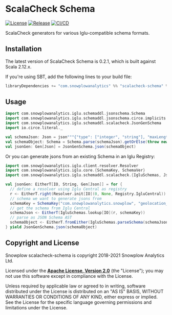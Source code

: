 # ScalaCheck Schema

[![License][license-image]][license]
[![Release][release-image]][releases]
[![CI/CD][cicd-image]][cicd]


ScalaCheck generators for various Iglu-compatible schema formats.

## Installation

The latest version of ScalaCheck Schema is 0.2.1, which is built against Scala 2.12.x.

If you're using SBT, add the following lines to your build file:

```scala
libraryDependencies += "com.snowplowanalytics" %% "scalacheck-schema" % "0.2.1"
```

## Usage

```scala
import com.snowplowanalytics.iglu.schemaddl.jsonschema.Schema
import com.snowplowanalytics.iglu.schemaddl.jsonschema.circe.implicits._
import com.snowplowanalytics.iglu.schemaddl.scalacheck.JsonGenSchema
import io.circe.literal._

val schemaJson: Json = json"""{"type": ["integer", "string"], "maxLength": 10}"""
val schemaObject: Schema = Schema.parse(schemaJson).getOrElse(throw new RuntimeException("Invalid JSON Schema"))
val jsonGen: Gen[Json] = JsonGenSchema.json(schemaObject)
```

Or you can generate jsons from an existing Schema in an Iglu Registry:

```scala
import com.snowplowanalytics.iglu.client.resolver.Resolver
import com.snowplowanalytics.iglu.core.{SchemaKey, SchemaVer}
import com.snowplowanalytics.iglu.schemaddl.scalacheck.{IgluSchemas, JsonGenSchema}

val jsonGen: EitherT[IO, String, Gen[Json]] = for {
  // define a resolver using Iglu Central as registry
  r <- EitherT.right(Resolver.init[IO](0, None, Registry.IgluCentral))
  // schema we want to generate jsons from
  schemaKey = SchemaKey("com.snowplowanalytics.snowplow", "geolocation_context", "jsonschema", SchemaVer(1, 1, 0))
  // get the schema from Iglu Central
  schemaJson <- EitherT(IgluSchemas.lookup[IO](r, schemaKey))
  // parse as JSON Schema AST
  schemaObject <- EitherT.fromEither(IgluSchemas.parseSchema(schemaJson))
} yield JsonGenSchema.json(schemaObject)
```

## Copyright and License

Snowplow scalacheck-schema is copyright 2018-2021 Snowplow Analytics Ltd.

Licensed under the **[Apache License, Version 2.0][license]** (the "License");
you may not use this software except in compliance with the License.

Unless required by applicable law or agreed to in writing, software
distributed under the License is distributed on an "AS IS" BASIS,
WITHOUT WARRANTIES OR CONDITIONS OF ANY KIND, either express or implied.
See the License for the specific language governing permissions and
limitations under the License.


[cicd]: https://github.com/snowplow-incubator/scalacheck-schema/actions/workflows/release.yml
[cicd-image]: https://github.com/snowplow-incubator/scalacheck-schema/actions/workflows/release.yml/badge.svg

[license-image]: http://img.shields.io/badge/license-Apache--2-blue.svg?style=flat
[license]: http://www.apache.org/licenses/LICENSE-2.0

[release-image]: https://maven-badges.herokuapp.com/maven-central/com.snowplowanalytics/scalacheck-schema_2.12/badge.svg?style=flat
[releases]: https://github.com/snowplow-incubator/scalacheck-schema/releases
